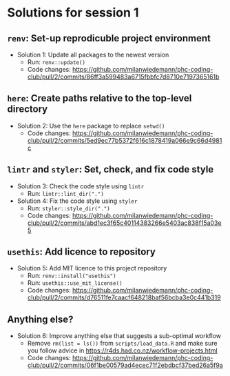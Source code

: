 # Solutions for session 1

## `renv`: Set-up reprodicuble project environment

* Solution 1: Update all packages to the newest version
  * Run: `renv::update()`
  * Code changes: https://github.com/milanwiedemann/phc-coding-club/pull/2/commits/86ff3a599483a6715fbbfc7d8710e7197365161b

## `here`: Create paths relative to the top-level directory

* Solution 2: Use the `here` package to replace `setwd()`
  * Code changes: https://github.com/milanwiedemann/phc-coding-club/pull/2/commits/5ed9ec77b5372f616c1878419a066e9c66d4981c
  
## `lintr` and `styler`: Set, check, and fix code style

* Solution 3: Check the code style using `lintr`
  * Run: `lintr::lint_dir(".")`
* Solution 4: Fix the code style using `styler`
  * Run: `styler::style_dir(".")`
  * Code changes: https://github.com/milanwiedemann/phc-coding-club/pull/2/commits/abd1ec3f65c40114383266e5403ac838f15a03e5

## `usethis`: Add licence to repository

* Solution 5: Add MIT licence to this project repository
  * Run: `renv::install("usethis")`
  * Run: `usethis::use_mit_license()`
  * Code changes: https://github.com/milanwiedemann/phc-coding-club/pull/2/commits/d76511fe7caacf648218baf56bcba3e0c441b319

## Anything else?

* Solution 6: Improve anything else that suggests a sub-optimal workflow
  * Remove `rm(list = ls())` from `scripts/load_data.R` and make sure you follow advice in https://r4ds.had.co.nz/workflow-projects.html
  * Code changes: https://github.com/milanwiedemann/phc-coding-club/pull/2/commits/06f1be00579ad4ecec71f2ebdbcf37bed26a5f9a